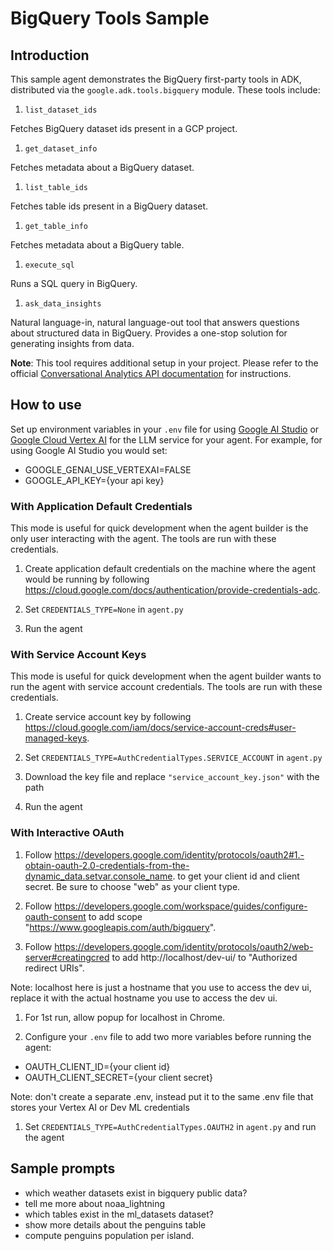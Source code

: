 # BigQuery Tools Sample

## Introduction

This sample agent demonstrates the BigQuery first-party tools in ADK,
distributed via the `google.adk.tools.bigquery` module. These tools include:

1. `list_dataset_ids`

  Fetches BigQuery dataset ids present in a GCP project.

1. `get_dataset_info`

  Fetches metadata about a BigQuery dataset.

1. `list_table_ids`

  Fetches table ids present in a BigQuery dataset.

1. `get_table_info`

  Fetches metadata about a BigQuery table.

1. `execute_sql`

  Runs a SQL query in BigQuery.

1. `ask_data_insights`

  Natural language-in, natural language-out tool that answers questions
  about structured data in BigQuery. Provides a one-stop solution for generating
  insights from data.

  **Note**: This tool requires additional setup in your project. Please refer to
  the official [Conversational Analytics API documentation](https://cloud.google.com/gemini/docs/conversational-analytics-api/overview)
  for instructions.

## How to use

Set up environment variables in your `.env` file for using
[Google AI Studio](https://google.github.io/adk-docs/get-started/quickstart/#gemini---google-ai-studio)
or
[Google Cloud Vertex AI](https://google.github.io/adk-docs/get-started/quickstart/#gemini---google-cloud-vertex-ai)
for the LLM service for your agent. For example, for using Google AI Studio you
would set:

* GOOGLE_GENAI_USE_VERTEXAI=FALSE
* GOOGLE_API_KEY={your api key}

### With Application Default Credentials

This mode is useful for quick development when the agent builder is the only
user interacting with the agent. The tools are run with these credentials.

1. Create application default credentials on the machine where the agent would
be running by following https://cloud.google.com/docs/authentication/provide-credentials-adc.

1. Set `CREDENTIALS_TYPE=None` in `agent.py`

1. Run the agent

### With Service Account Keys

This mode is useful for quick development when the agent builder wants to run
the agent with service account credentials. The tools are run with these
credentials.

1. Create service account key by following https://cloud.google.com/iam/docs/service-account-creds#user-managed-keys.

1. Set `CREDENTIALS_TYPE=AuthCredentialTypes.SERVICE_ACCOUNT` in `agent.py`

1. Download the key file and replace `"service_account_key.json"` with the path

1. Run the agent

### With Interactive OAuth

1. Follow
https://developers.google.com/identity/protocols/oauth2#1.-obtain-oauth-2.0-credentials-from-the-dynamic_data.setvar.console_name.
to get your client id and client secret. Be sure to choose "web" as your client
type.

1. Follow https://developers.google.com/workspace/guides/configure-oauth-consent to add scope "https://www.googleapis.com/auth/bigquery".

1. Follow https://developers.google.com/identity/protocols/oauth2/web-server#creatingcred to add http://localhost/dev-ui/ to "Authorized redirect URIs".

  Note: localhost here is just a hostname that you use to access the dev ui,
  replace it with the actual hostname you use to access the dev ui.

1. For 1st run, allow popup for localhost in Chrome.

1. Configure your `.env` file to add two more variables before running the agent:

  * OAUTH_CLIENT_ID={your client id}
  * OAUTH_CLIENT_SECRET={your client secret}

  Note: don't create a separate .env, instead put it to the same .env file that
  stores your Vertex AI or Dev ML credentials

1. Set `CREDENTIALS_TYPE=AuthCredentialTypes.OAUTH2` in `agent.py` and run the agent

## Sample prompts

* which weather datasets exist in bigquery public data?
* tell me more about noaa_lightning
* which tables exist in the ml_datasets dataset?
* show more details about the penguins table
* compute penguins population per island.
